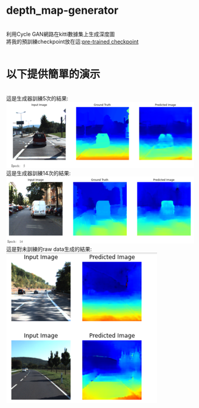 # depth_map-generator
</br>利用Cycle GAN網路在kitti數據集上生成深度圖
</br>將我的預訓練checkpoint放在這:[pre-trained checkpoint](http://example.com/ "Title") 
</br>
</br>
# 以下提供簡單的演示
</br>這是生成器訓練5次的結果:![A](https://github.com/yuyangdanny/depth_map-generator/blob/master/image/traning5.PNG)
</br>這是生成器訓練14次的結果:![A](https://github.com/yuyangdanny/depth_map-generator/blob/master/image/traning14.PNG)
</br>這是對未訓練的raw data生成的結果:![A](https://github.com/yuyangdanny/depth_map-generator/blob/master/image/predict.PNG)
